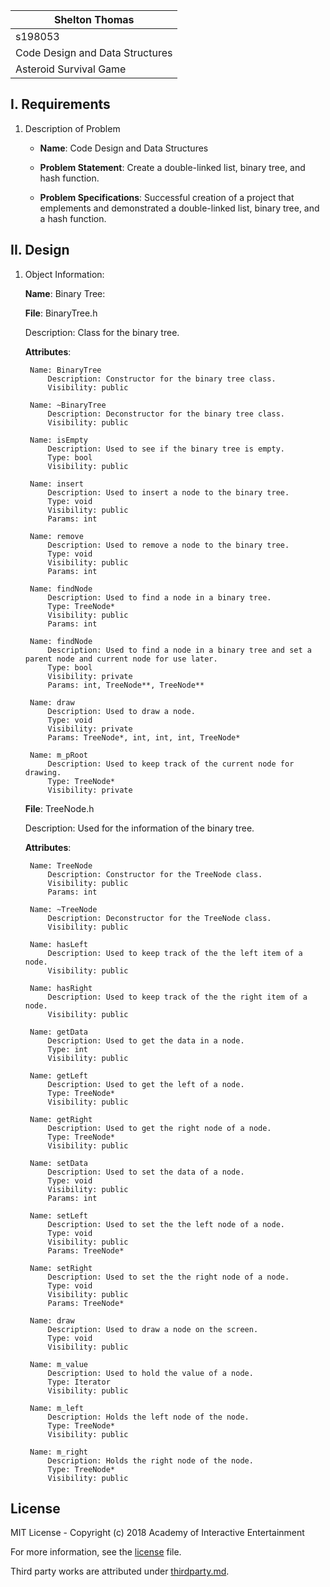|Shelton Thomas|
|----|
|s198053|
|Code Design and Data Structures|
|Asteroid Survival Game|

## I. Requirements

1. Description of Problem
    - **Name**: Code Design and Data Structures

    - **Problem Statement**: Create a double-linked list, binary tree, and hash function.

    - **Problem Specifications**: Successful creation of a project that emplements and demonstrated a double-linked list, binary tree, and a hash function.

## II. Design

1. Object Information:

    **Name**: Binary Tree:

    **File**: BinaryTree.h

    Description: Class for the binary tree.

    **Attributes**:

        Name: BinaryTree
            Description: Constructor for the binary tree class.
            Visibility: public

        Name: ~BinaryTree
            Description: Deconstructor for the binary tree class.
            Visibility: public

        Name: isEmpty
            Description: Used to see if the binary tree is empty.
            Type: bool
            Visibility: public

        Name: insert
            Description: Used to insert a node to the binary tree.
            Type: void
            Visibility: public
            Params: int

        Name: remove
            Description: Used to remove a node to the binary tree.
            Type: void
            Visibility: public
            Params: int

        Name: findNode
            Description: Used to find a node in a binary tree.
            Type: TreeNode*
            Visibility: public
            Params: int

        Name: findNode
            Description: Used to find a node in a binary tree and set a parent node and current node for use later.
            Type: bool
            Visibility: private
            Params: int, TreeNode**, TreeNode**

        Name: draw
            Description: Used to draw a node.
            Type: void
            Visibility: private
            Params: TreeNode*, int, int, int, TreeNode*

        Name: m_pRoot
            Description: Used to keep track of the current node for drawing.
            Type: TreeNode*
            Visibility: private

    **File**: TreeNode.h

    Description: Used for the information of the binary tree.

    **Attributes**:

        Name: TreeNode
            Description: Constructor for the TreeNode class.
            Visibility: public
            Params: int

        Name: ~TreeNode
            Description: Deconstructor for the TreeNode class.
            Visibility: public

        Name: hasLeft
            Description: Used to keep track of the the left item of a node.
            Visibility: public

        Name: hasRight
            Description: Used to keep track of the the right item of a node.
            Visibility: public

        Name: getData
            Description: Used to get the data in a node.
            Type: int
            Visibility: public

        Name: getLeft
            Description: Used to get the left of a node.
            Type: TreeNode*
            Visibility: public

        Name: getRight
            Description: Used to get the right node of a node.
            Type: TreeNode*
            Visibility: public

        Name: setData
            Description: Used to set the data of a node.
            Type: void
            Visibility: public
            Params: int

        Name: setLeft
            Description: Used to set the the left node of a node.
            Type: void
            Visibility: public
            Params: TreeNode*

        Name: setRight
            Description: Used to set the the right node of a node.
            Type: void
            Visibility: public
            Params: TreeNode*

        Name: draw
            Description: Used to draw a node on the screen.
            Type: void
            Visibility: public

        Name: m_value
            Description: Used to hold the value of a node.
            Type: Iterator
            Visibility: public

        Name: m_left
            Description: Holds the left node of the node.
            Type: TreeNode*
            Visibility: public

        Name: m_right
            Description: Holds the right node of the node.
            Type: TreeNode*
            Visibility: public
            
            
## License

MIT License - Copyright (c) 2018 Academy of Interactive Entertainment

For more information, see the [license][lic] file.

Third party works are attributed under [thirdparty.md][3p].

[lic]:license.md
[3p]:thirdparty.md
[raylib]:https://github.com/raysan5/raylib
